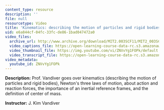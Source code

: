 ```yaml
---
content_type: resource
description: ''
file: null
resourcetype: Video
title: 'Kinematics: describing the motion of particles and rigid bodies'
uid: e6a844cf-04fc-33fc-de86-1bad047472a0
video_files:
  archive_url: http://www.archive.org/download/MIT2.003SCF11/MIT2_003SCF11_lec02_300k.mp4
  video_captions_file: https://open-learning-course-data-rc.s3.amazonaws.com/2-003sc-engineering-dynamics-fall-2011/84221912e3205d76b5a15dae3232cd72_ZNVvYg1FOPk.vtt
  video_thumbnail_file: https://img.youtube.com/vi/ZNVvYg1FOPk/default.jpg
  video_transcript_file: https://open-learning-course-data-rc.s3.amazonaws.com/2-003sc-engineering-dynamics-fall-2011/6d6169c2a29a992114e615edc8e8d3e2_ZNVvYg1FOPk.pdf
video_metadata:
  youtube_id: ZNVvYg1FOPk
---
```


**Description:** Prof. Vandiver goes over kinematics (describing the motion of particles and rigid bodies), Newton's three laws of motion, about action and reaction forces, the importance of an inertial reference frames, and the definition of center of mass.

**Instructor:** J. Kim Vandiver